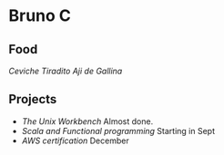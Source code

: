 # Bruno C

## Food
*Ceviche*
*Tiradito*
*Aji de Gallina*

## Projects
 - *The Unix Workbench* Almost done.
 - *Scala and Functional programming* Starting in Sept
 - *AWS certification* December 
